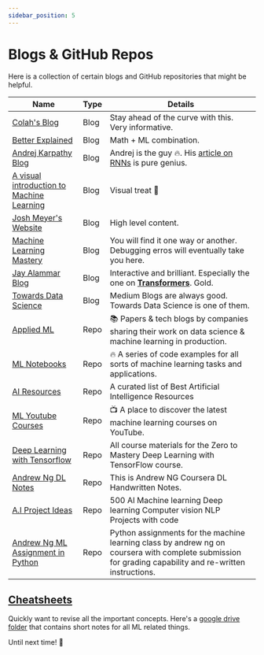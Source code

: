 ```yaml
---
sidebar_position: 5
---
```


# Blogs & GitHub Repos

Here is a collection of certain blogs and GitHub repositories that might be helpful.

| Name | Type | Details |
|--------|-------------------|---------|
| [Colah's Blog](http://colah.github.io/) | Blog | Stay ahead of the curve with this. Very informative. |
| [Better Explained](https://betterexplained.com/articles/category/math/) | Blog | Math + ML combination. |
| [Andrej Karpathy Blog](http://karpathy.github.io/) | Blog | Andrej is the guy 🔥. His [article on RNNs](http://karpathy.github.io/2015/05/21/rnn-effectiveness/) is pure genius. |
| [A visual introduction to Machine Learning](http://www.r2d3.us/) | Blog | Visual treat 🤩 |
| [Josh Meyer's Website](http://jrmeyer.github.io/) | Blog | High level content. |
| [Machine Learning Mastery](https://machinelearningmastery.com/blog/) | Blog | You will find it one way or another. Debugging erros will eventually take you here. |
| [Jay Alammar Blog](https://jalammar.github.io/) | Blog | Interactive and brilliant. Especially the one on **[Transformers](https://jalammar.github.io/illustrated-transformer/)**. Gold. |
| [Towards Data Science](https://towardsdatascience.com/) | Blog | Medium Blogs are always good. Towards Data Science is one of them. |
| [Applied ML](https://github.com/eugeneyan/applied-ml) | Repo | 📚 Papers & tech blogs by companies sharing their work on data science & machine learning in production.  |
| [ML Notebooks](https://github.com/dair-ai/ML-Notebooks) | Repo | 🔥 A series of code examples for all sorts of machine learning tasks and applications.  |
| [AI Resources](https://github.com/nivu/ai_all_resources) | Repo | A curated list of Best Artificial Intelligence Resources  |
| [ML Youtube Courses](https://github.com/dair-ai/ML-YouTube-Courses) | Repo | 📺 A place to discover the latest machine learning courses on YouTube.  |
| [Deep Learning with Tensorflow](https://github.com/mrdbourke/tensorflow-deep-learning) | Repo | All course materials for the Zero to Mastery Deep Learning with TensorFlow course.  |
| [Andrew Ng DL Notes](https://github.com/ashishpatel26/Andrew-NG-Notes) | Repo | This is Andrew NG Coursera DL Handwritten Notes.  |
| [A.I Project Ideas](https://github.com/ashishpatel26/500-AI-Machine-learning-Deep-learning-Computer-vision-NLP-Projects-with-code) | Repo | 500 AI Machine learning Deep learning Computer vision NLP Projects with code  |
| [Andrew Ng ML Assignment in Python](https://github.com/dibgerge/ml-coursera-python-assignments) | Repo | Python assignments for the machine learning class by andrew ng on coursera with complete submission for grading capability and re-written instructions.  |

## [Cheatsheets](https://drive.google.com/drive/folders/1ohZTJtr1lcDeo-1901_n4Dxiszth4erV?usp=sharing)

Quickly want to revise all the important concepts. Here's a [google drive folder](https://drive.google.com/drive/folders/1ohZTJtr1lcDeo-1901_n4Dxiszth4erV?usp=sharing) that contains short notes for all ML related things. <br />

Until next time! 🚀